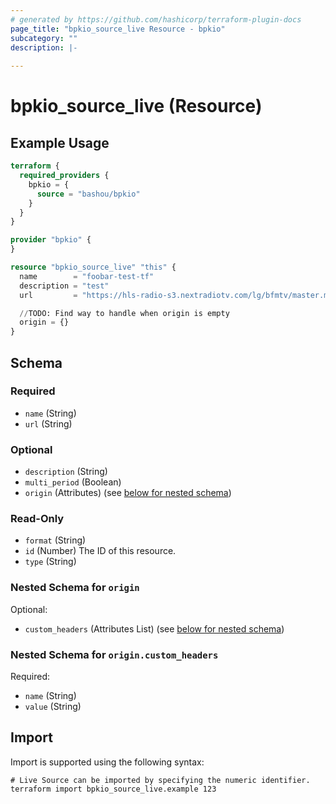 ```yaml
---
# generated by https://github.com/hashicorp/terraform-plugin-docs
page_title: "bpkio_source_live Resource - bpkio"
subcategory: ""
description: |-
  
---
```


# bpkio_source_live (Resource)



## Example Usage

```terraform
terraform {
  required_providers {
    bpkio = {
      source = "bashou/bpkio"
    }
  }
}

provider "bpkio" {
}

resource "bpkio_source_live" "this" {
  name        = "foobar-test-tf"
  description = "test"
  url         = "https://hls-radio-s3.nextradiotv.com/lg/bfmtv/master.m3u8"

  //TODO: Find way to handle when origin is empty
  origin = {}
}
```

<!-- schema generated by tfplugindocs -->
## Schema

### Required

- `name` (String)
- `url` (String)

### Optional

- `description` (String)
- `multi_period` (Boolean)
- `origin` (Attributes) (see [below for nested schema](#nestedatt--origin))

### Read-Only

- `format` (String)
- `id` (Number) The ID of this resource.
- `type` (String)

<a id="nestedatt--origin"></a>
### Nested Schema for `origin`

Optional:

- `custom_headers` (Attributes List) (see [below for nested schema](#nestedatt--origin--custom_headers))

<a id="nestedatt--origin--custom_headers"></a>
### Nested Schema for `origin.custom_headers`

Required:

- `name` (String)
- `value` (String)

## Import

Import is supported using the following syntax:

```shell
# Live Source can be imported by specifying the numeric identifier.
terraform import bpkio_source_live.example 123
```
